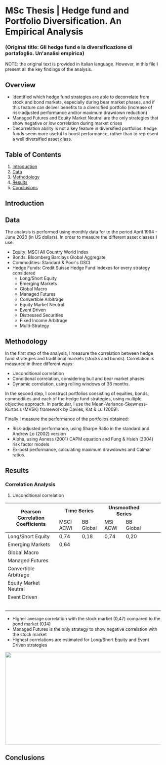 # MSc Thesis | Hedge fund and Portfolio Diversification. An Empirical Analysis
### (Original title: Gli hedge fund e la diversificazione di portafoglio. Un'analisi empirica)

NOTE: the original text is provided in Italian language. However, in this file I present all the key findings of the analysis.

## Overview
* Identified which hedge fund strategies are able to decorrelate from stock and bond markets, especially during bear market phases, and if this feature can deliver benefits to a diversified portfolio (increase of risk-adjusted performance and/or maximum drawdown reduction)
* Managed Futures  and  Equity Market Neutral are the only strategies that show negative or low correlation during market crises
* Decorrelation ability is not a key feature in diversified portfolios: hedge funds seem more useful to boost performance, rather than to represent a well diversified asset class.

## Table of Contents
<div >

1.  [Introduction](#1)<br>
2.  [Data](#2) <br>
3.  [Methodology](#3) <br>
4.  [Results](#4) <br>
5.  [Conclusions](#5) <br>
    </div>

## Introduction <a id="1"></a>

## Data <a id="2"></a>
The analysis is performed using monthly data for to the period April 1994 - June 2020 (in US dollars).
In order to measure the different asset classes I use:
* Equity: MSCI All Country World Index
* Bonds: Bloomberg Barclays Global Aggregate
* Commodities: Standard & Poor's GSCI
* Hedge Funds: Credit Suisse Hedge Fund Indexes for every strategy considered
    * Long/Short Equity
    * Emerging Markets
    * Global Macro
    * Managed Futures
    * Convertible Arbitrage
    * Equity Market Neutral
    * Event Driven
    * Distressed Securities
    * Fixed Income Arbitrage
    * Multi-Strategy

## Methodology <a id="3"></a>
In the first step of the analysis, I measure the correlation between hedge fund strategies and traditional markets (stocks and bonds).
Correlation is measured in three different ways:
* Unconditional correlation 
* Conditional correlation, considering bull and bear market phases
* Dynamic correlation, using rolling windows of 36 months.

In the second step, I construct portfolios consisting of equities, bonds, commodities and each of the hedge fund strategies, using multiple objective approach. In particular, I use the Mean-Variance-Skewness-Kurtosis (MVSK) framework by Davies, Kat & Lu (2009).

Finally I measure the performance of the portfolios obtained:
* Risk-adjusted performance, using Sharpe Ratio in the standard and Andrew Lo (2002) version
* Alpha, using Asness (2001) CAPM equation and Fung & Hsieh (2004) risk factor models
* Ex-post performance, calculating maximum drawdowns and Calmar ratios.
    
## Results <a id="4"></a>
### Correlation Analysis

1. Unconditional correlation

<table class="tg">
<thead>
  <tr>
    <th class="tg-c3ow" rowspan="2">Pearson Correlation Coefficients</th>
    <th class="tg-c3ow" colspan="2">Time Series</th>
    <th class="tg-c3ow" colspan="2">Unsmoothed Series</th>
    <th class="tg-0pky"></th>
    <th class="tg-0pky"></th>
    <th class="tg-0pky"></th>
  </tr>
  <tr>
    <td class="tg-c3ow">MSCI ACWI</td>
    <td class="tg-c3ow">BB Global</td>
    <td class="tg-c3ow">MSI ACWI</td>
    <td class="tg-c3ow">BB Global</td>
    <td class="tg-0pky"></td>
    <td class="tg-0pky"></td>
    <td class="tg-0pky"></td>
  </tr>
</thead>
<tbody>
  <tr>
    <td class="tg-c3ow">Long/Short Equity</td>
    <td class="tg-c3ow">0,74</td>
    <td class="tg-c3ow">0,18</td>
    <td class="tg-c3ow">0,74</td>
    <td class="tg-c3ow">0,20</td>
    <td class="tg-0pky"></td>
    <td class="tg-0pky"></td>
    <td class="tg-0pky"></td>
  </tr>
  <tr>
    <td class="tg-c3ow">Emerging Markets</td>
    <td class="tg-c3ow">0,64</td>
    <td class="tg-c3ow"></td>
    <td class="tg-c3ow"></td>
    <td class="tg-c3ow"></td>
    <td class="tg-0pky"></td>
    <td class="tg-0pky"></td>
    <td class="tg-0pky"></td>
  </tr>
  <tr>
    <td class="tg-0pky">Global Macro</td>
    <td class="tg-0pky"></td>
    <td class="tg-0pky"></td>
    <td class="tg-0pky"></td>
    <td class="tg-0pky"></td>
    <td class="tg-0pky"></td>
    <td class="tg-0pky"></td>
    <td class="tg-0pky"></td>
  </tr>
  <tr>
    <td class="tg-0pky">Managed Futures</td>
    <td class="tg-0pky"></td>
    <td class="tg-0pky"></td>
    <td class="tg-0pky"></td>
    <td class="tg-0pky"></td>
    <td class="tg-0pky"></td>
    <td class="tg-0pky"></td>
    <td class="tg-0pky"></td>
  </tr>
  <tr>
    <td class="tg-0pky">Convertible Arbitrage</td>
    <td class="tg-0pky"></td>
    <td class="tg-0pky"></td>
    <td class="tg-0pky"></td>
    <td class="tg-0pky"></td>
    <td class="tg-0pky"></td>
    <td class="tg-0pky"></td>
    <td class="tg-0pky"></td>
  </tr>
  <tr>
    <td class="tg-0pky">Equity Market Neutral</td>
    <td class="tg-0pky"></td>
    <td class="tg-0pky"></td>
    <td class="tg-0pky"></td>
    <td class="tg-0pky"></td>
    <td class="tg-0pky"></td>
    <td class="tg-0pky"></td>
    <td class="tg-0pky"></td>
  </tr>
  <tr>
    <td class="tg-0pky">Event Driven</td>
    <td class="tg-0pky"></td>
    <td class="tg-0pky"></td>
    <td class="tg-0pky"></td>
    <td class="tg-0pky"></td>
    <td class="tg-0pky"></td>
    <td class="tg-0pky"></td>
    <td class="tg-0pky"></td>
  </tr>
  <tr>
    <td class="tg-0pky"></td>
    <td class="tg-0pky"></td>
    <td class="tg-0pky"></td>
    <td class="tg-0pky"></td>
    <td class="tg-0pky"></td>
    <td class="tg-0pky"></td>
    <td class="tg-0pky"></td>
    <td class="tg-0pky"></td>
  </tr>
  <tr>
    <td class="tg-0pky"></td>
    <td class="tg-0pky"></td>
    <td class="tg-0pky"></td>
    <td class="tg-0pky"></td>
    <td class="tg-0pky"></td>
    <td class="tg-0pky"></td>
    <td class="tg-0pky"></td>
    <td class="tg-0pky"></td>
  </tr>
  <tr>
    <td class="tg-0pky"></td>
    <td class="tg-0pky"></td>
    <td class="tg-0pky"></td>
    <td class="tg-0pky"></td>
    <td class="tg-0pky"></td>
    <td class="tg-0pky"></td>
    <td class="tg-0pky"></td>
    <td class="tg-0pky"></td>
  </tr>
  <tr>
    <td class="tg-0pky"></td>
    <td class="tg-0pky"></td>
    <td class="tg-0pky"></td>
    <td class="tg-0pky"></td>
    <td class="tg-0pky"></td>
    <td class="tg-0pky"></td>
    <td class="tg-0pky"></td>
    <td class="tg-0pky"></td>
  </tr>
  <tr>
    <td class="tg-0pky"></td>
    <td class="tg-0pky"></td>
    <td class="tg-0pky"></td>
    <td class="tg-0pky"></td>
    <td class="tg-0pky"></td>
    <td class="tg-0pky"></td>
    <td class="tg-0pky"></td>
    <td class="tg-0pky"></td>
  </tr>
</tbody>
</table>

* Higher average correlation with the stock market (0,47) compared to the bond market (0,14)
* Managed Futures is the only strategy to show negative correlation with the stock market
* Highest correlations are estimated for Long/Short Equity and Event Driven strategies
     
    
<p align="center">
  <img src="https://user-images.githubusercontent.com/78954578/113745858-f8d0db80-9705-11eb-8355-95f6f541d536.jpg" width="700" height="300">
</p>

## Conclusions <a id="5"></a>
